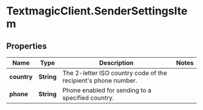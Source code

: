 # TextmagicClient.SenderSettingsItem

## Properties
Name | Type | Description | Notes
------------ | ------------- | ------------- | -------------
**country** | **String** | The 2-letter ISO country code of the recipient's phone number.  | 
**phone** | **String** | Phone enabled for sending to a specified country. | 


